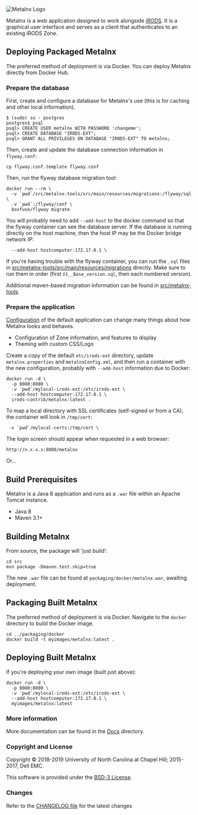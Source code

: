 ![Metalnx Logo](docs/IMAGES/mlx_logo_blue.png)

Metalnx is a web application designed to work alongside [iRODS](http://www.irods.org). It is a graphical user interface and serves as a client that authenticates to an existing iRODS Zone.


## Deploying Packaged Metalnx

The preferred method of deployment is via Docker.  You can deploy Metalnx directly from Docker Hub.

### Prepare the database

First, create and configure a database for Metalnx's use (this is for caching and other local information).

```
$ (sudo) su - postgres
postgres$ psql
psql> CREATE USER metalnx WITH PASSWORD 'changeme';
psql> CREATE DATABASE "IRODS-EXT";
psql> GRANT ALL PRIVILEGES ON DATABASE "IRODS-EXT" TO metalnx;
```

Then, create and update the database connection information in `flyway.conf`:
```
cp flyway.conf.template flyway.conf
```

Then, run the flyway database migration tool:

```
docker run --rm \
  -v `pwd`/src/metalnx-tools/src/main/resources/migrations:/flyway/sql \
  -v `pwd`:/flyway/conf \
  boxfuse/flyway migrate
```

You will probably need to add `--add-host` to the docker command so that the flyway container can see the database server.
If the database is running directly on the host machine, then the host IP may be the Docker bridge network IP:
```
  --add-host hostcomputer:172.17.0.1 \
```

If you're having trouble with the flyway container, you can run the `.sql` files in [src/metalnx-tools/src/main/resources/migrations](src/metalnx-tools/src/main/resources/migrations) directly.  Make sure to run them in order (first `V1__Base_version.sql`, then each numbered version).

Additional maven-based migration information can be found in [src/metalnx-tools](src/metalnx-tools/README.md).

### Prepare the application

[Configuration](CONFIGURATION.md) of the default application can change many things about how Metalnx looks and behaves.
 - Configuration of Zone information, and features to display
 - Theming with custom CSS/Logo

Create a copy of the default `etc/irods-ext` directory, update `metalnx.properties` and `metalnxConfig.xml`, and then run a container with the new configuration, probably with `--add-host` information due to Docker:
```
docker run -d \
  -p 8080:8080 \
  -v `pwd`/mylocal-irods-ext:/etc/irods-ext \
  --add-host hostcomputer:172.17.0.1 \
  irods-contrib/metalnx:latest .
```

To map a local directory with SSL certificates (self-signed or from a CA), the container will look in `/tmp/cert`:
```
 -v `pwd`/mylocal-certs:/tmp/cert \
```

The login screen should appear when requested in a web browser:

```
http://x.x.x.x:8080/metalnx
```




Or...

## Build Prerequisites

Metalnx is a Java 8 application and runs as a `.war` file within an Apache Tomcat instance.

- Java 8
- Maven 3.1+

## Building Metalnx

From source, the package will 'just build':
```
cd src
mvn package -Dmaven.test.skip=true
```

The new `.war` file can be found at `packaging/docker/metalnx.war`, awaiting deployment.

## Packaging Built Metalnx

The preferred method of deployment is via Docker.  Navigate to the `docker` directory to build the Docker image.

```
cd ../packaging/docker
docker build -t myimages/metalnx:latest .
```

## Deploying Built Metalnx

If you're deploying your own image (built just above):

```
docker run -d \
  -p 8080:8080 \
  -v `pwd`/mylocal-irods-ext:/etc/irods-ext \
  --add-host hostcomputer:172.17.0.1 \
  myimages/metalnx:latest
```

### More information

More documentation can be found in the [Docs](docs) directory.

### Copyright and License

Copyright © 2018-2019 University of North Carolina at Chapel Hill; 2015-2017, Dell EMC.

This software is provided under the [BSD-3 License](LICENSE.md).

### Changes

Refer to the [CHANGELOG file](CHANGELOG.md) for the latest changes
